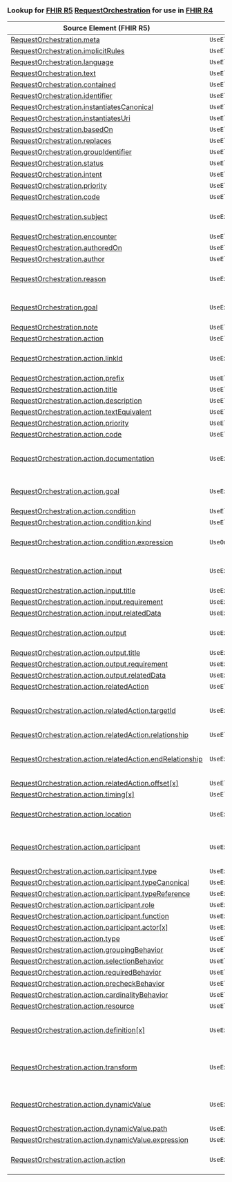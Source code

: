 ### Lookup for [FHIR R5](https://hl7.org/fhir/R5/) [RequestOrchestration](https://hl7.org/fhir/R5/RequestOrchestration.html) for use in [FHIR R4](https://hl7.org/fhir/R4/)

| Source Element (FHIR R5) | Usage | Target |
| -------------- | ----- | ------ |
| [RequestOrchestration.meta](https://hl7.org/fhir/R5/RequestOrchestration.html#resource) | `UseElementRenamed` | [RequestGroup.meta](https://hl7.org/fhir/R4/RequestGroup.html#resource) |
| [RequestOrchestration.implicitRules](https://hl7.org/fhir/R5/RequestOrchestration.html#resource) | `UseElementRenamed` | [RequestGroup.implicitRules](https://hl7.org/fhir/R4/RequestGroup.html#resource) |
| [RequestOrchestration.language](https://hl7.org/fhir/R5/RequestOrchestration.html#resource) | `UseElementRenamed` | [RequestGroup.language](https://hl7.org/fhir/R4/RequestGroup.html#resource) |
| [RequestOrchestration.text](https://hl7.org/fhir/R5/RequestOrchestration.html#resource) | `UseElementRenamed` | [RequestGroup.text](https://hl7.org/fhir/R4/RequestGroup.html#resource) |
| [RequestOrchestration.contained](https://hl7.org/fhir/R5/RequestOrchestration.html#resource) | `UseElementRenamed` | [RequestGroup.contained](https://hl7.org/fhir/R4/RequestGroup.html#resource) |
| [RequestOrchestration.identifier](https://hl7.org/fhir/R5/RequestOrchestration.html#resource) | `UseElementRenamed` | [RequestGroup.identifier](https://hl7.org/fhir/R4/RequestGroup.html#resource) |
| [RequestOrchestration.instantiatesCanonical](https://hl7.org/fhir/R5/RequestOrchestration.html#resource) | `UseElementRenamed` | [RequestGroup.instantiatesCanonical](https://hl7.org/fhir/R4/RequestGroup.html#resource) |
| [RequestOrchestration.instantiatesUri](https://hl7.org/fhir/R5/RequestOrchestration.html#resource) | `UseElementRenamed` | [RequestGroup.instantiatesUri](https://hl7.org/fhir/R4/RequestGroup.html#resource) |
| [RequestOrchestration.basedOn](https://hl7.org/fhir/R5/RequestOrchestration.html#resource) | `UseElementRenamed` | [RequestGroup.basedOn](https://hl7.org/fhir/R4/RequestGroup.html#resource) |
| [RequestOrchestration.replaces](https://hl7.org/fhir/R5/RequestOrchestration.html#resource) | `UseElementRenamed` | [RequestGroup.replaces](https://hl7.org/fhir/R4/RequestGroup.html#resource) |
| [RequestOrchestration.groupIdentifier](https://hl7.org/fhir/R5/RequestOrchestration.html#resource) | `UseElementRenamed` | [RequestGroup.groupIdentifier](https://hl7.org/fhir/R4/RequestGroup.html#resource) |
| [RequestOrchestration.status](https://hl7.org/fhir/R5/RequestOrchestration.html#resource) | `UseElementRenamed` | [RequestGroup.status](https://hl7.org/fhir/R4/RequestGroup.html#resource) |
| [RequestOrchestration.intent](https://hl7.org/fhir/R5/RequestOrchestration.html#resource) | `UseElementRenamed` | [RequestGroup.intent](https://hl7.org/fhir/R4/RequestGroup.html#resource) |
| [RequestOrchestration.priority](https://hl7.org/fhir/R5/RequestOrchestration.html#resource) | `UseElementRenamed` | [RequestGroup.priority](https://hl7.org/fhir/R4/RequestGroup.html#resource) |
| [RequestOrchestration.code](https://hl7.org/fhir/R5/RequestOrchestration.html#resource) | `UseElementRenamed` | [RequestGroup.code](https://hl7.org/fhir/R4/RequestGroup.html#resource) |
| [RequestOrchestration.subject](https://hl7.org/fhir/R5/RequestOrchestration.html#resource) | `UseExtension` | [http://hl7.org/fhir/5.0/StructureDefinition/extension-RequestOrchestration.subject](StructureDefinition-ext-R5-RequestOrchestration.subject.html) |
| [RequestOrchestration.encounter](https://hl7.org/fhir/R5/RequestOrchestration.html#resource) | `UseElementRenamed` | [RequestGroup.encounter](https://hl7.org/fhir/R4/RequestGroup.html#resource) |
| [RequestOrchestration.authoredOn](https://hl7.org/fhir/R5/RequestOrchestration.html#resource) | `UseElementRenamed` | [RequestGroup.authoredOn](https://hl7.org/fhir/R4/RequestGroup.html#resource) |
| [RequestOrchestration.author](https://hl7.org/fhir/R5/RequestOrchestration.html#resource) | `UseElementRenamed` | [RequestGroup.author](https://hl7.org/fhir/R4/RequestGroup.html#resource) |
| [RequestOrchestration.reason](https://hl7.org/fhir/R5/RequestOrchestration.html#resource) | `UseExtension` | [http://hl7.org/fhir/5.0/StructureDefinition/extension-RequestOrchestration.reason](StructureDefinition-ext-R5-RequestOrchestration.reason.html) |
| [RequestOrchestration.goal](https://hl7.org/fhir/R5/RequestOrchestration.html#resource) | `UseExtension` | [http://hl7.org/fhir/5.0/StructureDefinition/extension-RequestOrchestration.goal](StructureDefinition-ext-R5-RequestOrchestration.goal.html) |
| [RequestOrchestration.note](https://hl7.org/fhir/R5/RequestOrchestration.html#resource) | `UseElementRenamed` | [RequestGroup.note](https://hl7.org/fhir/R4/RequestGroup.html#resource) |
| [RequestOrchestration.action](https://hl7.org/fhir/R5/RequestOrchestration.html#resource) | `UseElementRenamed` | [RequestGroup.action](https://hl7.org/fhir/R4/RequestGroup.html#resource) |
| [RequestOrchestration.action.linkId](https://hl7.org/fhir/R5/RequestOrchestration.html#resource) | `UseExtension` | [http://hl7.org/fhir/5.0/StructureDefinition/extension-RequestOrchestration.action.linkId](StructureDefinition-ext-R5-RequestOrchestration.ac.linkId.html) |
| [RequestOrchestration.action.prefix](https://hl7.org/fhir/R5/RequestOrchestration.html#resource) | `UseElementRenamed` | [RequestGroup.action.prefix](https://hl7.org/fhir/R4/RequestGroup.html#resource) |
| [RequestOrchestration.action.title](https://hl7.org/fhir/R5/RequestOrchestration.html#resource) | `UseElementRenamed` | [RequestGroup.action.title](https://hl7.org/fhir/R4/RequestGroup.html#resource) |
| [RequestOrchestration.action.description](https://hl7.org/fhir/R5/RequestOrchestration.html#resource) | `UseElementRenamed` | [RequestGroup.action.description](https://hl7.org/fhir/R4/RequestGroup.html#resource) |
| [RequestOrchestration.action.textEquivalent](https://hl7.org/fhir/R5/RequestOrchestration.html#resource) | `UseElementRenamed` | [RequestGroup.action.textEquivalent](https://hl7.org/fhir/R4/RequestGroup.html#resource) |
| [RequestOrchestration.action.priority](https://hl7.org/fhir/R5/RequestOrchestration.html#resource) | `UseElementRenamed` | [RequestGroup.action.priority](https://hl7.org/fhir/R4/RequestGroup.html#resource) |
| [RequestOrchestration.action.code](https://hl7.org/fhir/R5/RequestOrchestration.html#resource) | `UseElementRenamed` | [RequestGroup.action.code](https://hl7.org/fhir/R4/RequestGroup.html#resource) |
| [RequestOrchestration.action.documentation](https://hl7.org/fhir/R5/RequestOrchestration.html#resource) | `UseExtension` | [http://hl7.org/fhir/5.0/StructureDefinition/extension-RequestOrchestration.action.documentation](StructureDefinition-ext-R5-RequestOrchestration.ac.documentation.html) |
| [RequestOrchestration.action.goal](https://hl7.org/fhir/R5/RequestOrchestration.html#resource) | `UseExtension` | [http://hl7.org/fhir/5.0/StructureDefinition/extension-RequestOrchestration.action.goal](StructureDefinition-ext-R5-RequestOrchestration.ac.goal.html) |
| [RequestOrchestration.action.condition](https://hl7.org/fhir/R5/RequestOrchestration.html#resource) | `UseElementRenamed` | [RequestGroup.action.condition](https://hl7.org/fhir/R4/RequestGroup.html#resource) |
| [RequestOrchestration.action.condition.kind](https://hl7.org/fhir/R5/RequestOrchestration.html#resource) | `UseElementRenamed` | [RequestGroup.action.condition.kind](https://hl7.org/fhir/R4/RequestGroup.html#resource) |
| [RequestOrchestration.action.condition.expression](https://hl7.org/fhir/R5/RequestOrchestration.html#resource) | `UseOneOf` | [RequestGroup.action.condition.expression](https://hl7.org/fhir/R4/RequestGroup.html#resource)<br />[RequestGroup.action.condition.expression](https://hl7.org/fhir/R4/RequestGroup.html#resource)<br />[RequestGroup.action.condition.expression](https://hl7.org/fhir/R4/RequestGroup.html#resource) |
| [RequestOrchestration.action.input](https://hl7.org/fhir/R5/RequestOrchestration.html#resource) | `UseExtension` | [http://hl7.org/fhir/5.0/StructureDefinition/extension-RequestOrchestration.action.input](StructureDefinition-ext-R5-RequestOrchestration.ac.input.html) |
| [RequestOrchestration.action.input.title](https://hl7.org/fhir/R5/RequestOrchestration.html#resource) | `UseExtensionFromAncestor` | - |
| [RequestOrchestration.action.input.requirement](https://hl7.org/fhir/R5/RequestOrchestration.html#resource) | `UseExtensionFromAncestor` | - |
| [RequestOrchestration.action.input.relatedData](https://hl7.org/fhir/R5/RequestOrchestration.html#resource) | `UseExtensionFromAncestor` | - |
| [RequestOrchestration.action.output](https://hl7.org/fhir/R5/RequestOrchestration.html#resource) | `UseExtension` | [http://hl7.org/fhir/5.0/StructureDefinition/extension-RequestOrchestration.action.output](StructureDefinition-ext-R5-RequestOrchestration.ac.output.html) |
| [RequestOrchestration.action.output.title](https://hl7.org/fhir/R5/RequestOrchestration.html#resource) | `UseExtensionFromAncestor` | - |
| [RequestOrchestration.action.output.requirement](https://hl7.org/fhir/R5/RequestOrchestration.html#resource) | `UseExtensionFromAncestor` | - |
| [RequestOrchestration.action.output.relatedData](https://hl7.org/fhir/R5/RequestOrchestration.html#resource) | `UseExtensionFromAncestor` | - |
| [RequestOrchestration.action.relatedAction](https://hl7.org/fhir/R5/RequestOrchestration.html#resource) | `UseElementRenamed` | [RequestGroup.action.relatedAction](https://hl7.org/fhir/R4/RequestGroup.html#resource) |
| [RequestOrchestration.action.relatedAction.targetId](https://hl7.org/fhir/R5/RequestOrchestration.html#resource) | `UseExtension` | [http://hl7.org/fhir/5.0/StructureDefinition/extension-RequestOrchestration.action.relatedAction.targetId](StructureDefinition-ext-R5-RequestOrchestration.ac.re.targetId.html) |
| [RequestOrchestration.action.relatedAction.relationship](https://hl7.org/fhir/R5/RequestOrchestration.html#resource) | `UseElementRenamed` | [RequestGroup.action.relatedAction.relationship](https://hl7.org/fhir/R4/RequestGroup.html#resource) |
| [RequestOrchestration.action.relatedAction.endRelationship](https://hl7.org/fhir/R5/RequestOrchestration.html#resource) | `UseExtension` | [http://hl7.org/fhir/5.0/StructureDefinition/extension-RequestOrchestration.action.relatedAction.endRelationship](StructureDefinition-ext-R5-RequestOrchestration.ac.re.endRelationship.html) |
| [RequestOrchestration.action.relatedAction.offset[x]](https://hl7.org/fhir/R5/RequestOrchestration.html#resource) | `UseElementRenamed` | [RequestGroup.action.relatedAction.offset[x]](https://hl7.org/fhir/R4/RequestGroup.html#resource) |
| [RequestOrchestration.action.timing[x]](https://hl7.org/fhir/R5/RequestOrchestration.html#resource) | `UseElementRenamed` | [RequestGroup.action.timing[x]](https://hl7.org/fhir/R4/RequestGroup.html#resource) |
| [RequestOrchestration.action.location](https://hl7.org/fhir/R5/RequestOrchestration.html#resource) | `UseExtension` | [http://hl7.org/fhir/5.0/StructureDefinition/extension-RequestOrchestration.action.location](StructureDefinition-ext-R5-RequestOrchestration.ac.location.html) |
| [RequestOrchestration.action.participant](https://hl7.org/fhir/R5/RequestOrchestration.html#resource) | `UseExtension` | [http://hl7.org/fhir/5.0/StructureDefinition/extension-RequestOrchestration.action.participant](StructureDefinition-ext-R5-RequestOrchestration.ac.participant.html) |
| [RequestOrchestration.action.participant.type](https://hl7.org/fhir/R5/RequestOrchestration.html#resource) | `UseExtensionFromAncestor` | - |
| [RequestOrchestration.action.participant.typeCanonical](https://hl7.org/fhir/R5/RequestOrchestration.html#resource) | `UseExtensionFromAncestor` | - |
| [RequestOrchestration.action.participant.typeReference](https://hl7.org/fhir/R5/RequestOrchestration.html#resource) | `UseExtensionFromAncestor` | - |
| [RequestOrchestration.action.participant.role](https://hl7.org/fhir/R5/RequestOrchestration.html#resource) | `UseExtensionFromAncestor` | - |
| [RequestOrchestration.action.participant.function](https://hl7.org/fhir/R5/RequestOrchestration.html#resource) | `UseExtensionFromAncestor` | - |
| [RequestOrchestration.action.participant.actor[x]](https://hl7.org/fhir/R5/RequestOrchestration.html#resource) | `UseExtensionFromAncestor` | - |
| [RequestOrchestration.action.type](https://hl7.org/fhir/R5/RequestOrchestration.html#resource) | `UseElementRenamed` | [RequestGroup.action.type](https://hl7.org/fhir/R4/RequestGroup.html#resource) |
| [RequestOrchestration.action.groupingBehavior](https://hl7.org/fhir/R5/RequestOrchestration.html#resource) | `UseElementRenamed` | [RequestGroup.action.groupingBehavior](https://hl7.org/fhir/R4/RequestGroup.html#resource) |
| [RequestOrchestration.action.selectionBehavior](https://hl7.org/fhir/R5/RequestOrchestration.html#resource) | `UseElementRenamed` | [RequestGroup.action.selectionBehavior](https://hl7.org/fhir/R4/RequestGroup.html#resource) |
| [RequestOrchestration.action.requiredBehavior](https://hl7.org/fhir/R5/RequestOrchestration.html#resource) | `UseElementRenamed` | [RequestGroup.action.requiredBehavior](https://hl7.org/fhir/R4/RequestGroup.html#resource) |
| [RequestOrchestration.action.precheckBehavior](https://hl7.org/fhir/R5/RequestOrchestration.html#resource) | `UseElementRenamed` | [RequestGroup.action.precheckBehavior](https://hl7.org/fhir/R4/RequestGroup.html#resource) |
| [RequestOrchestration.action.cardinalityBehavior](https://hl7.org/fhir/R5/RequestOrchestration.html#resource) | `UseElementRenamed` | [RequestGroup.action.cardinalityBehavior](https://hl7.org/fhir/R4/RequestGroup.html#resource) |
| [RequestOrchestration.action.resource](https://hl7.org/fhir/R5/RequestOrchestration.html#resource) | `UseElementRenamed` | [RequestGroup.action.resource](https://hl7.org/fhir/R4/RequestGroup.html#resource) |
| [RequestOrchestration.action.definition[x]](https://hl7.org/fhir/R5/RequestOrchestration.html#resource) | `UseExtension` | [http://hl7.org/fhir/5.0/StructureDefinition/extension-RequestOrchestration.action.definition](StructureDefinition-ext-R5-RequestOrchestration.ac.definition.html) |
| [RequestOrchestration.action.transform](https://hl7.org/fhir/R5/RequestOrchestration.html#resource) | `UseExtension` | [http://hl7.org/fhir/5.0/StructureDefinition/extension-RequestOrchestration.action.transform](StructureDefinition-ext-R5-RequestOrchestration.ac.transform.html) |
| [RequestOrchestration.action.dynamicValue](https://hl7.org/fhir/R5/RequestOrchestration.html#resource) | `UseExtension` | [http://hl7.org/fhir/5.0/StructureDefinition/extension-RequestOrchestration.action.dynamicValue](StructureDefinition-ext-R5-RequestOrchestration.ac.dynamicValue.html) |
| [RequestOrchestration.action.dynamicValue.path](https://hl7.org/fhir/R5/RequestOrchestration.html#resource) | `UseExtensionFromAncestor` | - |
| [RequestOrchestration.action.dynamicValue.expression](https://hl7.org/fhir/R5/RequestOrchestration.html#resource) | `UseExtensionFromAncestor` | - |
| [RequestOrchestration.action.action](https://hl7.org/fhir/R5/RequestOrchestration.html#resource) | `UseExtension` | [http://hl7.org/fhir/5.0/StructureDefinition/extension-RequestOrchestration.action.action](StructureDefinition-ext-R5-RequestOrchestration.ac.action.html) |
